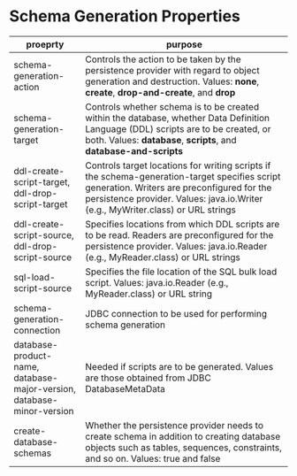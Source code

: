 # Schema Generation Properties

| proeprty                                                                          | purpose                                                                                                                                                                                                                           |
|-----------------------------------------------------------------------------------|-----------------------------------------------------------------------------------------------------------------------------------------------------------------------------------------------------------------------------------|
| schema-generation-action                                                          | Controls the action to be taken by the persistence provider with regard to object generation and destruction. Values: **none**, **create**, **drop-and-create**, and **drop**                                                     |                                                                                                                                                                                                                                                                                                                                                                                     
| schema-generation-target                                                          | Controls whether schema is to be created within the database, whether Data Definition Language (DDL) scripts are to be created, or both.  Values: **database**, **scripts**, and **database-and-scripts**                         |
| ddl-create-script-target, <br/> ddl-drop-script-target                            | Controls target locations for writing scripts if the schema-generation-target specifies script generation. Writers are preconfigured for the  persistence provider. Values: java.io.Writer (e.g., MyWriter.class) or  URL strings | 
| ddl-create-script-source, <br/> ddl-drop-script-source                            | Specifies locations from which DDL scripts are to be read. Readers are preconfigured for the persistence provider. Values: java.io.Reader (e.g.,  MyReader.class) or URL strings                                                  |
| sql-load-script-source                                                            | Specifies the file location of the SQL bulk load script. Values: java.io.Reader (e.g., MyReader.class) or URL string                                                                                                              |
| schema-generation-connection                                                      | JDBC connection to be used for performing schema generation                                                                                                                                                                       |
| database-product-name, <br/> database-major-version, <br/> database-minor-version | Needed if scripts are to be generated. Values are those obtained from JDBC DatabaseMetaData                                                                                                                                       |
| create-database-schemas                                                           | Whether the persistence provider needs to create schema in addition to creating database objects such as tables, sequences, constraints, and so  on. Values: true and false                                                       |
